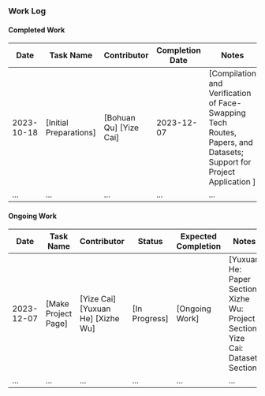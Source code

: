 ### Work Log


#### Completed Work
| Date       | Task Name                                      | Contributor | Completion Date | Notes       |
|------------|------------------------------------------------|-------------|-----------------|-------------|
| 2023-10-18 | [Initial Preparations] | [Bohuan Qu] [Yize Cai]     | 2023-12-07  | [Compilation and Verification of Face-Swapping Tech Routes, Papers, and Datasets; Support for Project Application ]     |
| ...        | ...                                            | ...         | ...             | ...         |

#### Ongoing Work
| Date       | Task Name                                      | Contributor | Status    | Expected Completion | Notes       |
|------------|------------------------------------------------|-------------|-----------|---------------------|-------------|
| 2023-12-07 | [Make Project Page] | [Yize Cai] [Yuxuan He] [Xizhe Wu] | [In Progress] | [Ongoing Work] | [Yuxuan He: Paper Section; Xizhe Wu: Project Section; Yize Cai: Dataset Section]     |
| ...        | ...                                            | ...         | ...       | ...                 | ...         |


